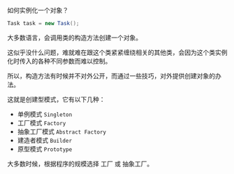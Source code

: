 如何实例化一个对象？

``` C#
Task task = new Task();
```

大多数语言，会调用类的构造方法创建一个对象。

这似乎没什么问题，难就难在跟这个类紧紧缠绕相关的其他类，会因为这个类实例化时传入的各种不同参数而难以控制。

所以，构造方法有时候并不对外公开，而通过一些技巧，对外提供创建对象的办法。

这就是创建型模式，它有以下几种：

- 单例模式 `Singleton`
- 工厂模式 `Factory`
- 抽象工厂模式 `Abstract Factory`
- 建造者模式 `Builder`
- 原型模式 `Prototype`

大多数时候，根据程序的规模选择 工厂 或 抽象工厂。
